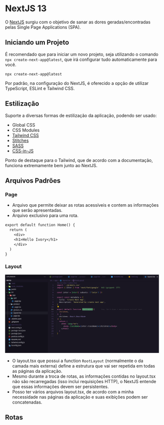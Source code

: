 # NextJS 13

O [NextJS](https://nextjs.org/) surgiu com o objetivo de sanar as dores
geradas/encontradas pelas Single Page Applications (SPA).

## Iniciando um Projeto

É recomendado que para iniciar um novo projeto, seja utilizando o comando
`npx create-next-app@latest`, que irá configurar tudo automaticamente para você.

```
npx create-next-app@latest
```

Por padrão, na configuração do NextJS, é oferecido a opção de utilizar
TypeScript, ESLint e Tailwind CSS.

## Estilização

Suporte a diversas formas de estilização da aplicação, podendo ser usado:

- Global CSS
- CSS Modules
- [Tailwind CSS](https://tailwindcss.com/)
- [Stitches](https://stitches.dev/)
- [SASS](https://sass-lang.com/)
- [CSS-in-JS](https://cssinjs.org/?v=v10.10.0)

Ponto de destaque para o Tailwind, que de acordo com a documentação, funciona
extremamente bem junto ao NextJS.

## Arquivos Padrões

### Page

- Arquivo que permite deixar as rotas acessíveis e contem as informações que
  serão apresentadas.
- Arquivo exclusivo para uma rota.

```
export default function Home() {
  return (
    <div>
    <h1>Hello Ivory</h1>
    </div>
  )
}
```

### Layout

![Screen layout.tsx](./public/img-layout-tsx.png "layout.tsx screen")

- O layout.tsx que possui a function `RootLayout` (normalmente o da camada mais
  externa) define a estrutura que vai ser repetida em todas as páginas da
  aplicação.
- Mesmo durante a troca de rotas, as informações contidas no layout.tsx não são
  recarregadas (isso inclui requisições HTTP), o NextJS entende que essas
  informações devem ser persistentes.
- Posso ter vários arquivos layout.tsx, de acordo com a minha necessidade nas
  páginas da aplicação e suas exibições podem ser concatenadas.

## Rotas

